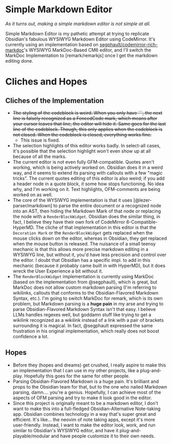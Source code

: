 # Simple Markdown Editor
_As it turns out, making a simple markdown editor is not simple at all._

Simple Markdown Editor is my pathetic attempt at trying to replicate Obsidian's fabulous WYSIWYG Markdown Editor using CodeMirror.
It's currently using an implementation based on [segphault/codemirror-rich-markdoc](https://github.com/segphault/codemirror-rich-markdoc)'s
WYSIWYG MarkDoc-Based CM6 editor, and I'll switch the MarkDoc Implementation to [remark/remarkjs] once I get the markdown editing done.

# Cliches and Hopes
## Cliches of the Implementation
- ~~The styling of the codeblock is weird. When you only have \`\`\`, the next line is falsely recognized as a FencedCode mark, which means after your cursor leaves that line, the editor will hide it. Same goes for the last line of the codeblock. Though, this only applies when the codeblock is not closed. When the codeblock is closed, everything works fine.~~
  - This issue is fixed.
- The selection highlights of this editor works badly. In select-all cases, it's possible that the selection highlight won't even show up at all because of all the marks.
- The current editor is not even fully GFM-compatible. Quotes aren't working, which is being actively worked on. Obsidian does it in a weird way, and it seems to extend its parsing with callouts with a few "magic tricks". The current quotes editing of this editor is also weird; if you add a header node in a quote block, it some how stops functioning. No idea why, and I'm working on it. Text highlights, OFM-comments are being worked on as well.
- The core of the WYSIWYG implementation is that it uses [@lezer-parser/markdown] to parse the entire document or a recognized node into an AST, then hiding the Markdown Mark of that node or replacing the node with a `RenderBlockWidget`. Obsidian does the similar thing, in fact, I believe they have their own fork of CodeMirror 6-Compatible-HyperMD. The cliche of that implementation in this editor is that the `Decoration Mark` or the `RenderBlockWidget` gets replaced when the mouse clicks down on the editor, whereas in Obsidian, they get replaced when the mouse button is released. The nuisance of a small teensy mechanic is that this allows more precise markdown editing in a WYSIWYG line, but without it, you'd have less precision and control over the editor. I doubt that Obsidian has a specific impl. to add in this mechanic (because it probably came built in with HyperMD), but it does wreck the User Experience a bit without it.
- The `RenderBlockWidget` implementation is currently using MarkDoc (based on the implementation from @segphault), which is great, but MarkDoc does not allow custom markdown parsing (I'm referring to wikilinks, callouts that conforms to the Obsidian-Flavored Markdown Syntax, etc.). I'm going to switch MarkDoc for remark, which is its own problem, but Markdown parsing is a **huge pain** in my arse and trying to parse Obsidian-Flavored Markdown Syntax isn't that easy. I believe LLMs handles regexes well, but goddamn stuff like trying to get a wikilink recognized as a wikilink instead of a link with a pair of brackets surrounding it is magical. In fact, @segphault expressed the same frustration in his original implementation, which really does not boost confidence a lot.

## Hopes
- Before they (hopes and dreams) get crushed, I really aspire to make this an implementation that I can use in my other projects, like a plug-and-play. Hopefully this goes for the same for other people.
- Parsing Obsidian-Flavored Markdown is a huge pain. It's brilliant and props to the Obsidian team for that, but to the one who nailed Markdown parsing, damn.... you're a genius. Hopefully, I can achieve most of the aspects of OFM parsing and try to make it look good in the editor.
- Since this project is originally meant to be a markdown editor, I don't want to make this into a full-fledged Obsidian-Alternative Note-taking app. Obsidian combines technology in a way that's super great and efficient. It's like... the neovim of note taking apps, except it's more user-friendly. Instead, I want to make the editor look, work, and run similar to Obsidian's WYSIWYG editor, and have it plug-and-playable/modular and have people customize it to their own needs.
